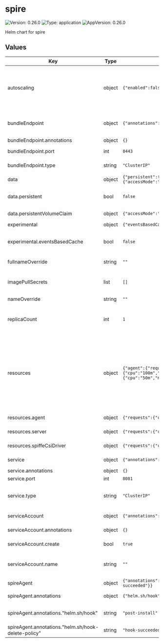 # spire

![Version: 0.26.0](https://img.shields.io/badge/Version-0.26.0-informational?style=flat-square) ![Type: application](https://img.shields.io/badge/Type-application-informational?style=flat-square) ![AppVersion: 0.26.0](https://img.shields.io/badge/AppVersion-0.26.0-informational?style=flat-square)

Helm chart for spire

## Values

| Key | Type | Default | Description |
|-----|------|---------|-------------|
| autoscaling | object | `{"enabled":false,"maxReplicas":100,"minReplicas":1,"targetCPUUtilizationPercentage":80}` | Autoscaling settings. Note that for autoscaling to work, you need to have a proper setup for the SPIRE Server database. Check out the official documentation for more information: https://spiffe.io/docs/latest/setup/ |
| bundleEndpoint | object | `{"annotations":{},"port":8443,"type":"ClusterIP"}` | Service details for the SPIRE Server Bundle Endpoint. The bundle endpoint is typically used for federating  |
| bundleEndpoint.annotations | object | `{}` | Additional Service annotations. |
| bundleEndpoint.port | int | `8443` | The port that the bundle endpoint serves. |
| bundleEndpoint.type | string | `"ClusterIP"` | Valid values are: ClusterIP, NodePort, LoadBalancer |
| data | object | `{"persistent":false,"persistentVolumeClaim":{"accessMode":"ReadWriteOnce","size":"1Gi","storageClass":""}}` | Persistence settings for the SPIRE Server. |
| data.persistent | bool | `false` | Persistence is disabled by default. You are recommended to provide a persistent volume. |
| data.persistentVolumeClaim | object | `{"accessMode":"ReadWriteOnce","size":"1Gi","storageClass":""}` | Define the PVC if `persistent` is true. |
| experimental | object | `{"eventsBasedCache":false}` | Experimental settings. |
| experimental.eventsBasedCache | bool | `false` | eventsBasedCache is known to significantly improve SPIRE Server performance. It is set to `false` by default, just in case. |
| fullnameOverride | string | `""` | The fullname override of the chart. |
| imagePullSecrets | list | `[]` | Override it with an image pull secret that you need as follows: imagePullSecrets:  - name: my-registry-secret |
| nameOverride | string | `""` | The name override of the chart. |
| replicaCount | int | `1` | replicaCount SPIRE server currently runs with a sqlite database. Scaling to multiple instances will not work until we use an external database. |
| resources | object | `{"agent":{"requests":{"cpu":"50m","memory":"512Mi"}},"server":{"requests":{"cpu":"100m","memory":"1Gi"}},"spiffeCsiDriver":{"requests":{"cpu":"50m","memory":"128Mi"}}}` | These are the default resources suitable for a moderate SPIRE usage. Of course, it's best to do your own benchmarks and update these requests and limits to your production needs accordingly. That being said, as a rule of thumb, do not limit the CPU request on SPIRE Agent and SPIRE server. It's best to let them leverage the available excess CPU, if available. |
| resources.agent | object | `{"requests":{"cpu":"50m","memory":"512Mi"}}` | SPIRE Agent resource requests and limits. |
| resources.server | object | `{"requests":{"cpu":"100m","memory":"1Gi"}}` | SPIRE Server resource requests and limits. |
| resources.spiffeCsiDriver | object | `{"requests":{"cpu":"50m","memory":"128Mi"}}` | SPIFFE CSI Driver resource requests and limits. |
| service | object | `{"annotations":{},"port":8081,"type":"ClusterIP"}` | Service details for the SPIRE Server. |
| service.annotations | object | `{}` | Additional Service annotations. |
| service.port | int | `8081` | Service port. |
| service.type | string | `"ClusterIP"` | Service type. Possible values are: ClusterIP, NodePort, LoadBalancer. Defaults to `ClusterIP`. |
| serviceAccount | object | `{"annotations":{},"create":true,"name":""}` | Service Account details for the SPIRE Server. |
| serviceAccount.annotations | object | `{}` | Annotations to add to the service account |
| serviceAccount.create | bool | `true` | Specifies whether a service account should be created |
| serviceAccount.name | string | `""` | The name of the service account to use. If not set and create is true, a name is generated using the fullname template. |
| spireAgent | object | `{"annotations":{"helm.sh/hook":"post-install","helm.sh/hook-delete-policy":"hook-succeeded"}}` | SPIRE Agent settings. |
| spireAgent.annotations | object | `{"helm.sh/hook":"post-install","helm.sh/hook-delete-policy":"hook-succeeded"}` | Annotations to add to the SPIRE Agent pod. |
| spireAgent.annotations."helm.sh/hook" | string | `"post-install"` | Define a helm hook to make spire-agent daemonSet deploy after spire-server statefulSet. |
| spireAgent.annotations."helm.sh/hook-delete-policy" | string | `"hook-succeeded"` | Define the policy to delete the hook after it has succeeded. |

